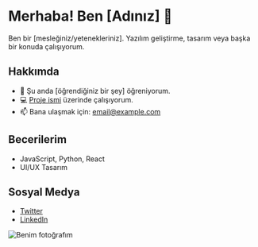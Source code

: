 # Merhaba! Ben [Adınız] 👋

Ben bir [mesleğiniz/yetenekleriniz]. Yazılım geliştirme, tasarım veya başka bir konuda çalışıyorum.

## Hakkımda
- 🌱 Şu anda [öğrendiğiniz bir şey] öğreniyorum.
- 💻 [Proje ismi](https://github.com/kullaniciadi/proje) üzerinde çalışıyorum.
- 📫 Bana ulaşmak için: [email@example.com](mailto:email@example.com)

## Becerilerim
- JavaScript, Python, React
- UI/UX Tasarım

## Sosyal Medya
- [Twitter](https://twitter.com/kullaniciadi)
- [LinkedIn](https://linkedin.com/in/kullaniciadi)

![Benim fotoğrafım](https://via.placeholder.com/150) <!-- Resim ekleme -->
